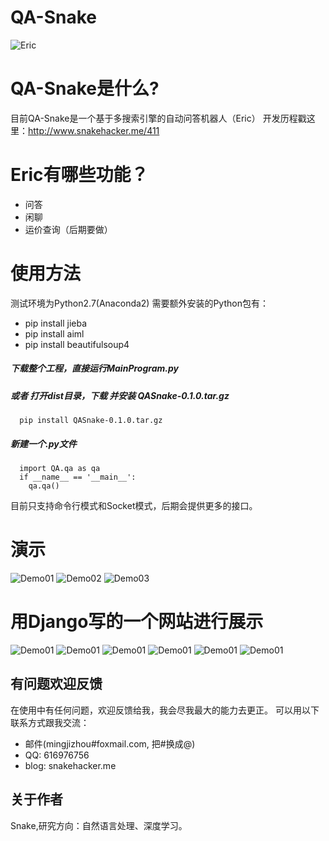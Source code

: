 # QA-Snake
![Eric](https://raw.githubusercontent.com/SnakeHacker/QA-Snake/master/QA/resources/Eric-Logo.png)
# QA-Snake是什么?
目前QA-Snake是一个基于多搜索引擎的自动问答机器人（Eric）
开发历程戳这里：http://www.snakehacker.me/411

# Eric有哪些功能？

* 问答
* 闲聊
* 运价查询（后期要做）

# 使用方法
   测试环境为Python2.7(Anaconda2)
   需要额外安装的Python包有：
   * pip install jieba
   * pip install aiml
   * pip install beautifulsoup4
   ##### 下载整个工程，直接运行MainProgram.py
   ##### 或者 打开dist目录，下载 并安装 QASnake-0.1.0.tar.gz
      pip install QASnake-0.1.0.tar.gz  
   ##### 新建一个.py文件  
      import QA.qa as qa  
      if __name__ == '__main__':    
        qa.qa()  
   
   目前只支持命令行模式和Socket模式，后期会提供更多的接口。

# 演示
![Demo01](https://raw.githubusercontent.com/SnakeHacker/QA-Snake/master/demo/SnakeQADemo01.png)
![Demo02](https://raw.githubusercontent.com/SnakeHacker/QA-Snake/master/demo/SnakeQADemo02.png)
![Demo03](https://raw.githubusercontent.com/SnakeHacker/QA-Snake/master/demo/SnakeQADemo03.png)
# 用Django写的一个网站进行展示
![Demo01](https://raw.githubusercontent.com/SnakeHacker/QA-Snake/master/demo/qa02.png)
![Demo01](https://raw.githubusercontent.com/SnakeHacker/QA-Snake/master/demo/qa03.png)
![Demo01](https://raw.githubusercontent.com/SnakeHacker/QA-Snake/master/demo/qa04.png)
![Demo01](https://raw.githubusercontent.com/SnakeHacker/QA-Snake/master/demo/qa05.png)
![Demo01](https://raw.githubusercontent.com/SnakeHacker/QA-Snake/master/demo/qa06.png)
![Demo01](https://raw.githubusercontent.com/SnakeHacker/QA-Snake/master/demo/qa07.png)


## 有问题欢迎反馈
在使用中有任何问题，欢迎反馈给我，我会尽我最大的能力去更正。
可以用以下联系方式跟我交流：

* 邮件(mingjizhou#foxmail.com, 把#换成@)
* QQ: 616976756
* blog: snakehacker.me


## 关于作者
Snake,研究方向：自然语言处理、深度学习。
